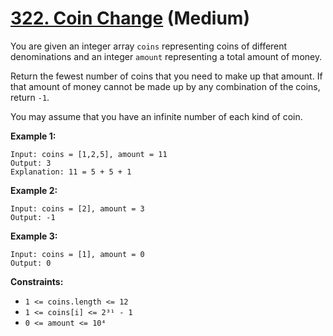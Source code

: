 # [322. Coin Change][link] (Medium)

[link]: https://leetcode.com/problems/coin-change/

You are given an integer array `coins` representing coins of different denominations and an integer
`amount` representing a total amount of money.

Return the fewest number of coins that you need to make up that amount. If that amount of money
cannot be made up by any combination of the coins, return `-1`.

You may assume that you have an infinite number of each kind of coin.

**Example 1:**

```
Input: coins = [1,2,5], amount = 11
Output: 3
Explanation: 11 = 5 + 5 + 1
```

**Example 2:**

```
Input: coins = [2], amount = 3
Output: -1
```

**Example 3:**

```
Input: coins = [1], amount = 0
Output: 0
```

**Constraints:**

- `1 <= coins.length <= 12`
- `1 <= coins[i] <= 2³¹ - 1`
- `0 <= amount <= 10⁴`
